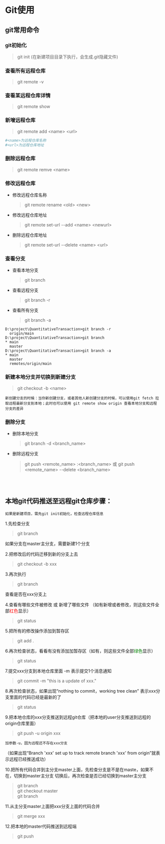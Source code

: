 # Git使用

## git常用命令

### git初始化
>git init (在新建项目目录下执行，会生成.git隐藏文件)

### 查看所有远程仓库
>git remote -v

### 查看某远程仓库详情
>git remote show <name>

### 新增远程仓库
>git remote add \<name> \<url> 
```python
#<name>为远程仓库名称
#<url>为远程仓库地址
```

### 删除远程仓库
>git remote remve \<name>

### 修改远程仓库
- 修改远程仓库名称
  >git remote rename \<old> \<new>
- 修改远程仓库地址
  >git remote set-url --add \<name> \<newurl>
- 删除远程仓库地址
  >git remote set-url --delete \<name> \<url>

### 查看分支
- 查看本地分支
  >git branch

- 查看远程分支
  >git branch -r

- 查看所有分支
   >git branch -a

```
D:\project\QuantitativeTransaction>git branch -r
  origin/main
D:\project\QuantitativeTransaction>git branch
* main
  master
D:\project\QuantitativeTransaction>git branch -a
* main
  master
  remotes/origin/main
```
### 新建本地分支并切换到新建分支
>git checkout -b \<name>

`新创建分支的时候：当你新创建分支，或者其他人新创建分支的时候，可以使用git fetch 拉取远程最新分支到本地；此时也可以使用 git remote show origin 查看本地分支和远程分支的差异`

### 删除分支
- 删除本地分支
  > git branch -d <branch_name>

- 删除远程分支
  >git push <remote_name> :<branch_name> 或 git push <remote_name> --delete <branch_name>

<br>
<br>

## 本地git代码推送至远程git仓库步骤：
`如果是新建项目，需先git init初始化，检查远程仓库信息`

1.先检查分支
>git branch

如果分支在master主分支，需要新建1个分支

2.把修改后的代码迁移到新的分支上去
>git checkout -b xxx

3.再次执行
>git branch

查看是否在xxx分支上

4.查看有哪些文件被修改 或 新增了哪些文件 （如有新增或者修改，则这些文件全部<font color=red>红色</font>显示）
>git status

5.把所有的修改操作添加到暂存区
>git add .

6.再次检查状态，看看有没有添加加暂存区（如有，则这些文件全部<font color=green>绿色</font>显示）
>git status

7.提交xxx分支到本地仓库里面 -m 表示提交1个消息通知
>git commit -m "this is a update of xxx."

8.再次检查状态，如果出现“nothing to commit，working tree clean” 表示xxx分支里面的代码已经是最新的了
>git status 

9.把本地仓库的xxx分支推送到远程git仓库（把本地的user分支推送到远程的origin仓库里面）
>git push -u origin xxx

`加参数-u，因为远程还不存在xxx分支`

（如果出现“Branch 'xxx' set up to track remote branch 'xxx' from origin”就表示远程已经推送成功）

10.把所有代码合并到主分支master上面，先检查分支是不是在maste，如果不在，切换到master主分支
切换后，再次检查是否已经切换到master主分支
>git branch<br>git checkout master<br>git branch

11.从主分支master上面把xxx分支上面的代码合并
>git merge xxx

12.把本地的master代码推送到远程端
>git push 











